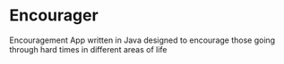 # Encourager
Encouragement App written in Java designed to encourage those going through hard times in different areas of life
